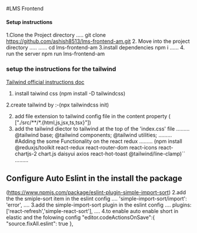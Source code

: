  #LMS Frontend

 #### Setup instructions

1.Clone the Project directory
.....
git clone https://github.com/ashish8513/lms-frontend-am.git 2. Move into the project directory
.....
......
cd lms-frontend-am
3.install dependencies
npm i
...... 4. run the server
npm run lms-frontend-am

 ### setup the instructions for the tailwind

 [Tailwind official instructions doc ](https://tailwindcss.com/docs/installation)

 1. install taiwind css (npm install -D tailwindcss)

2.create tailwind by :-(npx tailwindcss init)

2. add file extension to tailwind config file in the content property
( ["./src/**/*.{html,js,jsx,ts,tsx}"])
3. add the tailwind diector to tailwind at the top of the 'index.css' file
.........
@tailwind base;
@tailwind components;
@tailwind utilities;
.........
#Adding the some Functionality on the react redux 
.........
(npm install @reduxjs/toolkit react-redux react-router-dom react-icons react-chartjs-2 chart.js daisyui axios react-hot-toast @tailwind/line-clamp)``
.........
## Configure Auto Eslint in the install the package
(https://www.npmjs.com/package/eslint-plugin-simple-import-sort)
2.add the the smiple-sort item in the eslint config
....
    'simple-import-sort/import': 'error',
....
3.add the simple-import-sort plugin in the eslint config
....
  plugins: ['react-refresh','simple-react-sort'],
....
4.to enable auto enable short in elastic and the folowing config 
  "editor.codeActionsOnSave":{
        "source.fixAll.eslint": true
    },